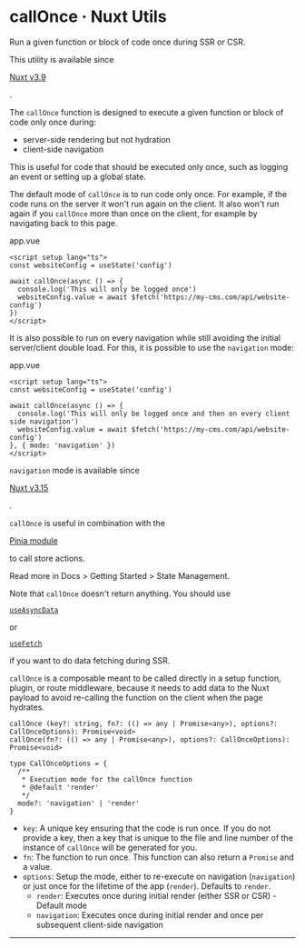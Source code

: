 # callOnce · Nuxt Utils

Run a given function or block of code once during SSR or CSR.

This utility is available since

[Nuxt v3.9](https://nuxt.com/blog/v3-9)

.

The `callOnce` function is designed to execute a given function or block of code only once during:

- server-side rendering but not hydration
- client-side navigation

This is useful for code that should be executed only once, such as logging an event or setting up a global state.

The default mode of `callOnce` is to run code only once. For example, if the code runs on the server it won't run again on the client. It also won't run again if you `callOnce` more than once on the client, for example by navigating back to this page.

app.vue

```
<script setup lang="ts">
const websiteConfig = useState('config')

await callOnce(async () => {
  console.log('This will only be logged once')
  websiteConfig.value = await $fetch('https://my-cms.com/api/website-config')
})
</script>

```

It is also possible to run on every navigation while still avoiding the initial server/client double load. For this, it is possible to use the `navigation` mode:

app.vue

```
<script setup lang="ts">
const websiteConfig = useState('config')

await callOnce(async () => {
  console.log('This will only be logged once and then on every client side navigation')
  websiteConfig.value = await $fetch('https://my-cms.com/api/website-config')
}, { mode: 'navigation' })
</script>

```

`navigation` mode is available since

[Nuxt v3.15](https://nuxt.com/blog/v3-15)

.

`callOnce` is useful in combination with the

[Pinia module](https://nuxt.com/modules/pinia)

to call store actions.

Read more in Docs > Getting Started > State Management.

Note that `callOnce` doesn't return anything. You should use

[`useAsyncData`](https://nuxt.com/docs/api/composables/use-async-data)

or

[`useFetch`](https://nuxt.com/docs/api/composables/use-fetch)

if you want to do data fetching during SSR.

`callOnce` is a composable meant to be called directly in a setup function, plugin, or route middleware, because it needs to add data to the Nuxt payload to avoid re-calling the function on the client when the page hydrates.

```
callOnce (key?: string, fn?: (() => any | Promise<any>), options?: CallOnceOptions): Promise<void>
callOnce(fn?: (() => any | Promise<any>), options?: CallOnceOptions): Promise<void>

type CallOnceOptions = {
  /**
   * Execution mode for the callOnce function
   * @default 'render'
   */
  mode?: 'navigation' | 'render'
}

```

- `key`: A unique key ensuring that the code is run once. If you do not provide a key, then a key that is unique to the file and line number of the instance of `callOnce` will be generated for you.
- `fn`: The function to run once. This function can also return a `Promise` and a value.
- `options`: Setup the mode, either to re-execute on navigation (`navigation`) or just once for the lifetime of the app (`render`). Defaults to `render`.
  - `render`: Executes once during initial render (either SSR or CSR) - Default mode
  - `navigation`: Executes once during initial render and once per subsequent client-side navigation

---
